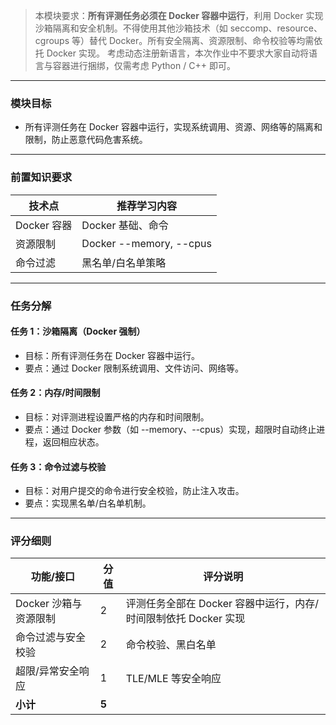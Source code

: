<!-- ## Advance 3：安全机制

--- -->

> 本模块要求：**所有评测任务必须在 Docker 容器中运行**，利用 Docker 实现沙箱隔离和安全机制。不得使用其他沙箱技术（如 seccomp、resource、cgroups 等）替代 Docker。所有安全隔离、资源限制、命令校验等均需依托 Docker 实现。
> 考虑动态注册新语言，本次作业中不要求大家自动将语言与容器进行捆绑，仅需考虑 Python / C++ 即可。

---

### 模块目标

- 所有评测任务在 Docker 容器中运行，实现系统调用、资源、网络等的隔离和限制，防止恶意代码危害系统。

---

### 前置知识要求

| 技术点         | 推荐学习内容           |
| -------------- | ---------------------- |
| Docker 容器    | Docker 基础、命令      |
| 资源限制       | Docker --memory, --cpus|
| 命令过滤       | 黑名单/白名单策略      |

---

### 任务分解

#### 任务 1：沙箱隔离（Docker 强制）
- 目标：所有评测任务在 Docker 容器中运行。
- 要点：通过 Docker 限制系统调用、文件访问、网络等。

#### 任务 2：内存/时间限制
- 目标：对评测进程设置严格的内存和时间限制。
- 要点：通过 Docker 参数（如 --memory、--cpus）实现，超限时自动终止进程，返回相应状态。

#### 任务 3：命令过滤与校验
- 目标：对用户提交的命令进行安全校验，防止注入攻击。
- 要点：实现黑名单/白名单机制。

---

### 评分细则

| 功能/接口                | 分值 | 评分说明                         |
|--------------------------|------|----------------------------------|
| Docker 沙箱与资源限制    | 2   | 评测任务全部在 Docker 容器中运行，内存/时间限制依托 Docker 实现 |
| 命令过滤与安全校验       | 2    | 命令校验、黑白名单                |
| 超限/异常安全响应        | 1    | TLE/MLE 等安全响应                |
| **小计**                 | **5**|                                  |
